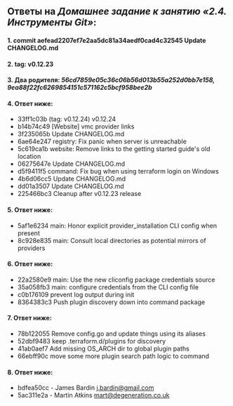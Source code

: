 ## Ответы на *Домашнее задание к занятию «2.4. Инструменты Git»*:
#### 1. commit aefead2207ef7e2aa5dc81a34aedf0cad4c32545 **Update CHANGELOG.md**
#### 2. tag: v0.12.23
#### 3. Два родителя: *56cd7859e05c36c06b56d013b55a252d0bb7e158, 9ea88f22fc6269854151c571162c5bcf958bee2b*
#### 4. Ответ ниже: 
* 33ff1c03b (tag: v0.12.24) v0.12.24
* b14b74c49 [Website] vmc provider links
* 3f235065b Update CHANGELOG.md
* 6ae64e247 registry: Fix panic when server is unreachable
* 5c619ca1b website: Remove links to the getting started guide's old location
* 06275647e Update CHANGELOG.md
* d5f9411f5 command: Fix bug when using terraform login on Windows
* 4b6d06cc5 Update CHANGELOG.md
* dd01a3507 Update CHANGELOG.md
* 225466bc3 Cleanup after v0.12.23 release
#### 5. Ответ ниже:
* 5af1e6234 main: Honor explicit provider_installation CLI config when present
* 8c928e835 main: Consult local directories as potential mirrors of providers
#### 6. Ответ ниже:
* 22a2580e9 main: Use the new cliconfig package credentials source
* 35a058fb3 main: configure credentials from the CLI config file
* c0b176109 prevent log output during init
* 8364383c3 Push plugin discovery down into command package
#### 7. Ответ ниже:
* 78b122055 Remove config.go and update things using its aliases
* 52dbf9483 keep .terraform.d/plugins for discovery
* 41ab0aef7 Add missing OS_ARCH dir to global plugin paths
* 66ebff90c move some more plugin search path logic to command
#### 8. Ответ ниже:
* bdfea50cc - James Bardin j.bardin@gmail.com
* 5ac311e2a - Martin Atkins mart@degeneration.co.uk

